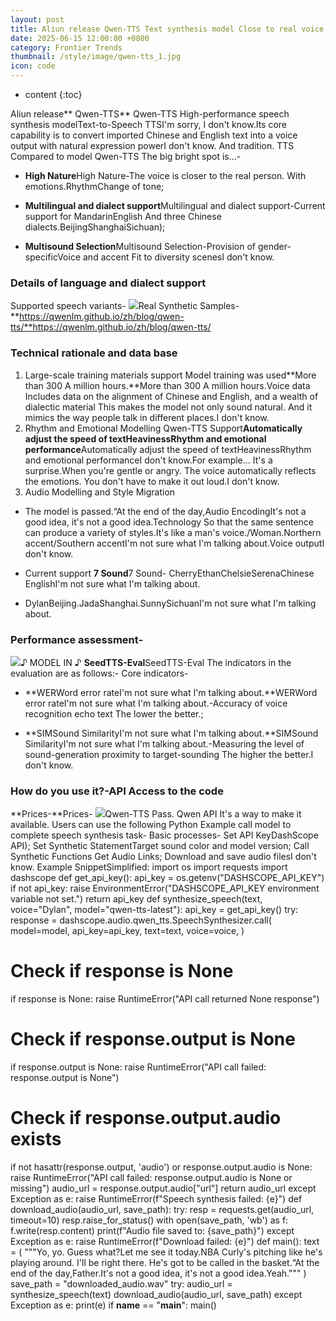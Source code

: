 ```yaml
---
layout: post
title: Aliun release Qwen-TTS Text synthesis model Close to real voice. Support MandarinEnglish And three local Chinese dialects.
date: 2025-06-15 12:00:00 +0800
category: Frontier Trends
thumbnail: /style/image/qwen-tts_1.jpg
icon: code
---
```

* content
{:toc}

Aliun release** Qwen-TTS** Qwen-TTS High-performance speech synthesis modelText-to-Speech TTSI'm sorry, I don't know.Its core capability is to convert imported Chinese and English text into a voice output with natural expression powerI don't know.
And tradition. TTS Compared to model Qwen-TTS The big bright spot is...-

- **High Nature**High Nature-The voice is closer to the real person. With emotions.RhythmChange of tone;

- **Multilingual and dialect support**Multilingual and dialect support-Current support for MandarinEnglish And three Chinese dialects.BeijingShanghaiSichuan);

- **Multisound Selection**Multisound Selection-Provision of gender-specificVoice and accent Fit to diversity scenesI don't know.


### Details of language and dialect support
Supported speech variants-
![](https://assets-v2.circle.so/v74cwxkerya07wp34scg5vav90zg)Real Synthetic Samples-**https://qwenlm.github.io/zh/blog/qwen-tts/**https://qwenlm.github.io/zh/blog/qwen-tts/

### Technical rationale and data base
1. Large-scale training materials support
Model training was used**More than 300 A million hours.**More than 300 A million hours.Voice data Includes data on the alignment of Chinese and English, and a wealth of dialectic material This makes the model not only sound natural. And it mimics the way people talk in different places.I don't know.
2. Rhythm and Emotional Modelling
Qwen-TTS Support**Automatically adjust the speed of textHeavinessRhythm and emotional performance**Automatically adjust the speed of textHeavinessRhythm and emotional performanceI don't know.For example... It's a surprise.When you're gentle or angry. The voice automatically reflects the emotions. You don't have to make it out loud.I don't know.
3. Audio Modelling and Style Migration

- The model is passed.“At the end of the day,Audio EncodingIt's not a good idea, it's not a good idea.Technology So that the same sentence can produce a variety of styles.It's like a man's voice./Woman.Northern accent/Southern accentI'm not sure what I'm talking about.Voice outputI don't know.

- Current support **7 Sound**7 Sound-
CherryEthanChelsieSerenaChinese EnglishI'm not sure what I'm talking about.

- DylanBeijing.JadaShanghai.SunnySichuanI'm not sure what I'm talking about.

### Performance assessment-
![](https://assets-v2.circle.so/r1q7s630kk5h6p1u7n2cecv4faf3)♪ MODEL IN ♪ **SeedTTS-Eval**SeedTTS-Eval The indicators in the evaluation are as follows:-
Core indicators-

- **WERWord error rateI'm not sure what I'm talking about.**WERWord error rateI'm not sure what I'm talking about.-Accuracy of voice recognition echo text The lower the better.;

- **SIMSound SimilarityI'm not sure what I'm talking about.**SIMSound SimilarityI'm not sure what I'm talking about.-Measuring the level of sound-generation proximity to target-sounding The higher the better.I don't know.

### How do you use it?-API Access to the code
**Prices-**Prices-
![](https://assets-v2.circle.so/lqxd9zgzsxkmqxw1db1vffmssr0n)Qwen-TTS Pass. Qwen API It's a way to make it available. Users can use the following Python Example call model to complete speech synthesis task-
Basic processes-
Set API KeyDashScope API);
Set Synthetic StatementTarget sound color and model version;
Call Synthetic Functions Get Audio Links;
Download and save audio filesI don't know.
Example SnippetSimplified:
import os
import requests
import dashscope
def get_api_key():
api_key = os.getenv("DASHSCOPE_API_KEY")
if not api_key:
raise EnvironmentError("DASHSCOPE_API_KEY environment variable not set.")
return api_key
def synthesize_speech(text, voice="Dylan", model="qwen-tts-latest"):
api_key = get_api_key()
try:
response = dashscope.audio.qwen_tts.SpeechSynthesizer.call(
model=model,
api_key=api_key,
text=text,
voice=voice,
)
# Check if response is None
if response is None:
raise RuntimeError("API call returned None response")
# Check if response.output is None
if response.output is None:
raise RuntimeError("API call failed: response.output is None")
# Check if response.output.audio exists
if not hasattr(response.output, 'audio') or response.output.audio is None:
raise RuntimeError("API call failed: response.output.audio is None or missing")
audio_url = response.output.audio["url"]
return audio_url
except Exception as e:
raise RuntimeError(f"Speech synthesis failed: {e}")
def download_audio(audio_url, save_path):
try:
resp = requests.get(audio_url, timeout=10)
resp.raise_for_status()
with open(save_path, 'wb') as f:
f.write(resp.content)
print(f"Audio file saved to: {save_path}")
except Exception as e:
raise RuntimeError(f"Download failed: {e}")
def main():
text = (
"""Yo, yo. Guess what?Let me see it today.NBA Curly's pitching like he's playing around. I'll be right there. He's got to be called in the basket.“At the end of the day,Father.It's not a good idea, it's not a good idea.Yeah."""
)
save_path = "downloaded_audio.wav"
try:
audio_url = synthesize_speech(text)
download_audio(audio_url, save_path)
except Exception as e:
print(e)
if __name__ == "__main__":
main()
